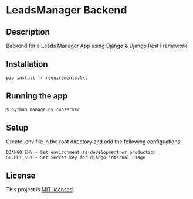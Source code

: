 # LeadsManager Backend

## Description

Backend for a Leads Manager App using Django & Django Rest Framework

## Installation

```sh
pip install -r requirements.txt
```

## Running the app

```sh
$ python manage.py runserver
```

## Setup

Create .env file in the root directory and add the following configuations:

```
DJANGO_ENV - Set environment as development or production
SECRET_KEY - Set Secret key for django internal usage
```

## License

This project is [MIT licensed](LICENSE).
